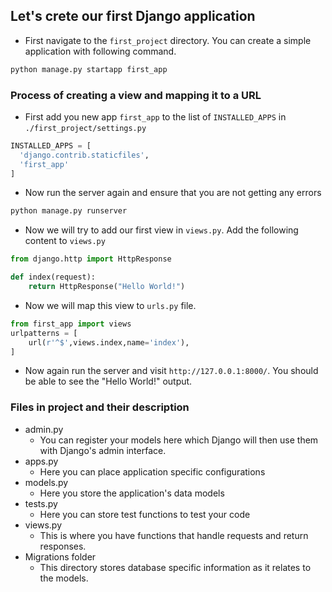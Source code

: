 ## Let's crete our first Django application

- First navigate to the `first_project` directory. 
  You can create a simple application with following command. 
```bash
python manage.py startapp first_app
```

### Process of creating a view and mapping it to a URL

- First add you new app `first_app` to the list of `INSTALLED_APPS` in `./first_project/settings.py`

```python
INSTALLED_APPS = [
  'django.contrib.staticfiles',
  'first_app'
]
```

- Now run the server again and ensure that you are not getting any errors
```bash
python manage.py runserver
```

- Now we will try to add our first view in `views.py`. Add the following content to `views.py`
```python
from django.http import HttpResponse

def index(request):
    return HttpResponse("Hello World!")
```

- Now we will map this view to `urls.py` file.

```python
from first_app import views
urlpatterns = [
    url(r'^$',views.index,name='index'),
]
```

- Now again run the server and visit `http://127.0.0.1:8000/`. You should be able to see the "Hello World!" 
  output.

### Files in project and their description

- admin.py
    - You can register your models here which Django will then use them with Django's admin interface.
- apps.py
    - Here you can place application specific configurations
- models.py
    - Here you store the application's data models
- tests.py
    - Here you can store test functions to test your code
- views.py
    - This is where you have functions that handle requests and return responses.
- Migrations folder
    - This directory stores database specific information as it relates to the models.            